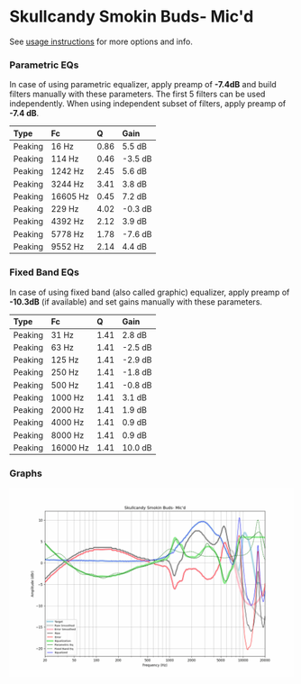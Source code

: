 # Skullcandy Smokin Buds- Mic'd
See [usage instructions](https://github.com/jaakkopasanen/AutoEq#usage) for more options and info.

### Parametric EQs
In case of using parametric equalizer, apply preamp of **-7.4dB** and build filters manually
with these parameters. The first 5 filters can be used independently.
When using independent subset of filters, apply preamp of **-7.4 dB**.

| Type    | Fc       |    Q | Gain    |
|:--------|:---------|:-----|:--------|
| Peaking | 16 Hz    | 0.86 | 5.5 dB  |
| Peaking | 114 Hz   | 0.46 | -3.5 dB |
| Peaking | 1242 Hz  | 2.45 | 5.6 dB  |
| Peaking | 3244 Hz  | 3.41 | 3.8 dB  |
| Peaking | 16605 Hz | 0.45 | 7.2 dB  |
| Peaking | 229 Hz   | 4.02 | -0.3 dB |
| Peaking | 4392 Hz  | 2.12 | 3.9 dB  |
| Peaking | 5778 Hz  | 1.78 | -7.6 dB |
| Peaking | 9552 Hz  | 2.14 | 4.4 dB  |

### Fixed Band EQs
In case of using fixed band (also called graphic) equalizer, apply preamp of **-10.3dB**
(if available) and set gains manually with these parameters.

| Type    | Fc       |    Q | Gain    |
|:--------|:---------|:-----|:--------|
| Peaking | 31 Hz    | 1.41 | 2.8 dB  |
| Peaking | 63 Hz    | 1.41 | -2.5 dB |
| Peaking | 125 Hz   | 1.41 | -2.9 dB |
| Peaking | 250 Hz   | 1.41 | -1.8 dB |
| Peaking | 500 Hz   | 1.41 | -0.8 dB |
| Peaking | 1000 Hz  | 1.41 | 3.1 dB  |
| Peaking | 2000 Hz  | 1.41 | 1.9 dB  |
| Peaking | 4000 Hz  | 1.41 | 0.9 dB  |
| Peaking | 8000 Hz  | 1.41 | 0.9 dB  |
| Peaking | 16000 Hz | 1.41 | 10.0 dB |

### Graphs
![](./Skullcandy%20Smokin%20Buds-%20Mic'd.png)
